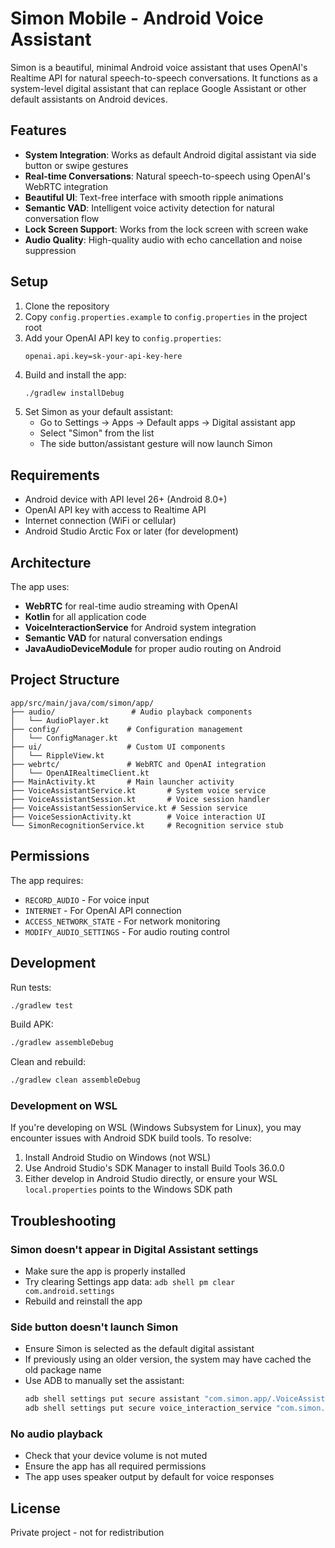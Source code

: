 # Simon Mobile - Android Voice Assistant

Simon is a beautiful, minimal Android voice assistant that uses OpenAI's Realtime API for natural speech-to-speech conversations. It functions as a system-level digital assistant that can replace Google Assistant or other default assistants on Android devices.

## Features

- **System Integration**: Works as default Android digital assistant via side button or swipe gestures
- **Real-time Conversations**: Natural speech-to-speech using OpenAI's WebRTC integration
- **Beautiful UI**: Text-free interface with smooth ripple animations
- **Semantic VAD**: Intelligent voice activity detection for natural conversation flow
- **Lock Screen Support**: Works from the lock screen with screen wake
- **Audio Quality**: High-quality audio with echo cancellation and noise suppression

## Setup

1. Clone the repository
2. Copy `config.properties.example` to `config.properties` in the project root
3. Add your OpenAI API key to `config.properties`:
   ```properties
   openai.api.key=sk-your-api-key-here
   ```
4. Build and install the app:
   ```bash
   ./gradlew installDebug
   ```
5. Set Simon as your default assistant:
   - Go to Settings → Apps → Default apps → Digital assistant app
   - Select "Simon" from the list
   - The side button/assistant gesture will now launch Simon

## Requirements

- Android device with API level 26+ (Android 8.0+)
- OpenAI API key with access to Realtime API
- Internet connection (WiFi or cellular)
- Android Studio Arctic Fox or later (for development)

## Architecture

The app uses:
- **WebRTC** for real-time audio streaming with OpenAI
- **Kotlin** for all application code
- **VoiceInteractionService** for Android system integration
- **Semantic VAD** for natural conversation endings
- **JavaAudioDeviceModule** for proper audio routing on Android

## Project Structure

```
app/src/main/java/com/simon/app/
├── audio/                 # Audio playback components
│   └── AudioPlayer.kt
├── config/               # Configuration management
│   └── ConfigManager.kt
├── ui/                   # Custom UI components
│   └── RippleView.kt
├── webrtc/               # WebRTC and OpenAI integration
│   └── OpenAIRealtimeClient.kt
├── MainActivity.kt       # Main launcher activity
├── VoiceAssistantService.kt       # System voice service
├── VoiceAssistantSession.kt       # Voice session handler
├── VoiceAssistantSessionService.kt # Session service
├── VoiceSessionActivity.kt        # Voice interaction UI
└── SimonRecognitionService.kt     # Recognition service stub
```

## Permissions

The app requires:
- `RECORD_AUDIO` - For voice input
- `INTERNET` - For OpenAI API connection
- `ACCESS_NETWORK_STATE` - For network monitoring
- `MODIFY_AUDIO_SETTINGS` - For audio routing control

## Development

Run tests:
```bash
./gradlew test
```

Build APK:
```bash
./gradlew assembleDebug
```

Clean and rebuild:
```bash
./gradlew clean assembleDebug
```

### Development on WSL

If you're developing on WSL (Windows Subsystem for Linux), you may encounter issues with Android SDK build tools. To resolve:

1. Install Android Studio on Windows (not WSL)
2. Use Android Studio's SDK Manager to install Build Tools 36.0.0
3. Either develop in Android Studio directly, or ensure your WSL `local.properties` points to the Windows SDK path

## Troubleshooting

### Simon doesn't appear in Digital Assistant settings
- Make sure the app is properly installed
- Try clearing Settings app data: `adb shell pm clear com.android.settings`
- Rebuild and reinstall the app

### Side button doesn't launch Simon
- Ensure Simon is selected as the default digital assistant
- If previously using an older version, the system may have cached the old package name
- Use ADB to manually set the assistant:
  ```bash
  adb shell settings put secure assistant "com.simon.app/.VoiceAssistantService"
  adb shell settings put secure voice_interaction_service "com.simon.app/.VoiceAssistantService"
  ```

### No audio playback
- Check that your device volume is not muted
- Ensure the app has all required permissions
- The app uses speaker output by default for voice responses

## License

Private project - not for redistribution